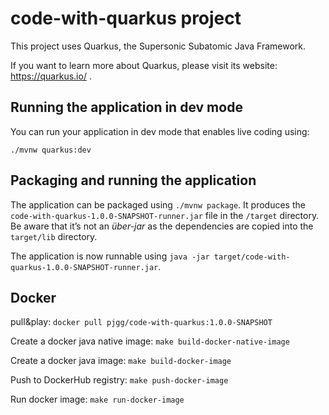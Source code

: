 # code-with-quarkus project

This project uses Quarkus, the Supersonic Subatomic Java Framework.

If you want to learn more about Quarkus, please visit its website: https://quarkus.io/ .

## Running the application in dev mode

You can run your application in dev mode that enables live coding using:
```
./mvnw quarkus:dev
```

## Packaging and running the application

The application can be packaged using `./mvnw package`.
It produces the `code-with-quarkus-1.0.0-SNAPSHOT-runner.jar` file in the `/target` directory.
Be aware that it’s not an _über-jar_ as the dependencies are copied into the `target/lib` directory.

The application is now runnable using `java -jar target/code-with-quarkus-1.0.0-SNAPSHOT-runner.jar`.

## Docker 

pull&play: `docker pull pjgg/code-with-quarkus:1.0.0-SNAPSHOT`

Create a docker java native image: `make build-docker-native-image`

Create a docker java image: `make build-docker-image`

Push to DockerHub registry: `make push-docker-image`

Run docker image: `make run-docker-image`

